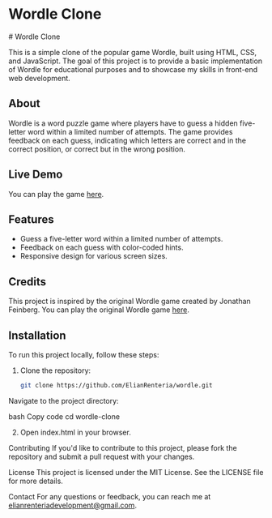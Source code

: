 
<h1>Wordle Clone</h1>
# Wordle Clone

This is a simple clone of the popular game Wordle, built using HTML, CSS, and JavaScript. The goal of this project is to provide a basic implementation of Wordle for educational purposes and to showcase my skills in front-end web development.

## About

Wordle is a word puzzle game where players have to guess a hidden five-letter word within a limited number of attempts. The game provides feedback on each guess, indicating which letters are correct and in the correct position, or correct but in the wrong position.

## Live Demo

You can play the game [here](https://coderlab.work/wordle).

## Features

- Guess a five-letter word within a limited number of attempts.
- Feedback on each guess with color-coded hints.
- Responsive design for various screen sizes.

## Credits

This project is inspired by the original Wordle game created by Jonathan Feinberg. You can play the original Wordle game [here](https://www.powerlanguage.co.uk/wordle/).

## Installation

To run this project locally, follow these steps:

1. Clone the repository:

   ```bash
   git clone https://github.com/ElianRenteria/wordle.git
Navigate to the project directory:

bash
Copy code
cd wordle-clone

2. Open index.html in your browser.

Contributing
If you'd like to contribute to this project, please fork the repository and submit a pull request with your changes.

License
This project is licensed under the MIT License. See the LICENSE file for more details.

Contact
For any questions or feedback, you can reach me at elianrenteriadevelopment@gmail.com.
